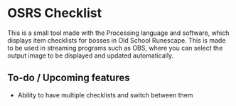 # OSRS Checklist
This is a small tool made with the Processing language and software, which displays item checklists for bosses in Old School Runescape. This is made to be used in streaming programs such as OBS, where you can select the output image to be displayed and updated automatically.

## To-do / Upcoming features
- Ability to have multiple checklists and switch between them
